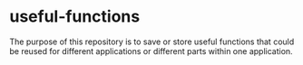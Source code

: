 # useful-functions
The purpose of this repository is to save or store useful functions that could be reused for different applications or different parts within one application.
